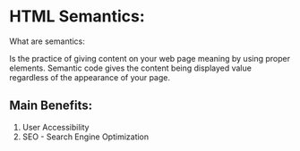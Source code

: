 # HTML Semantics: 
What are semantics: 

Is the practice of giving content on your web page meaning by using proper elements. Semantic code gives the content being displayed value regardless of the appearance of your page. 

## Main Benefits: 
1. User Accessibility 
2. SEO - Search Engine Optimization
